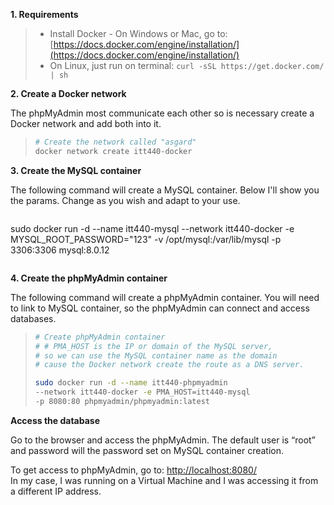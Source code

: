 
**1. Requirements**

>-   Install Docker - On Windows or Mac, go to: [https://docs.docker.com/engine/installation/](https://docs.docker.com/engine/installation/)
> - On Linux, just run on terminal:
> `curl -sSL https://get.docker.com/ | sh` 
   

**2. Create a Docker network**

The phpMyAdmin most communicate each other so is necessary create a Docker network and add both into it.

>```bash
># Create the network called "asgard"
>docker network create itt440-docker
>```

**3. Create the MySQL container**

The following command will create a MySQL container. Below I'll show you the params. Change as you wish and adapt to your use.

>```bash
sudo docker run -d --name itt440-mysql --network itt440-docker -e MYSQL_ROOT_PASSWORD="123" -v /opt/mysql:/var/lib/mysql -p 3306:3306 mysql:8.0.12
> ```

**4. Create the phpMyAdmin container**

The following command will create a phpMyAdmin container. You will need to link to MySQL container, so the phpMyAdmin can connect and access databases.

> ```bash
> # Create phpMyAdmin container
> # # PMA_HOST is the IP or domain of the MySQL server,
> # so we can use the MySQL container name as the domain
> # cause the Docker network create the route as a DNS server.
> 
> sudo docker run -d --name itt440-phpmyadmin 
> --network itt440-docker -e PMA_HOST=itt440-mysql 
> -p 8080:80 phpmyadmin/phpmyadmin:latest
> ```

**Access the database**

Go to the browser and access the phpMyAdmin. The default user is “root” and password will the password set on MySQL container creation.

To get access to phpMyAdmin, go to: [http://localhost:8080/](http://localhost:8080/)  
In my case, I was running on a Virtual Machine and I was accessing it from a different IP address.
